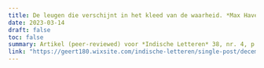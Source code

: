 ```yaml
---
title: De leugen die verschijnt in het kleed van de waarheid. *Max Havelaar* (1976) als eerste Indonesisch-Nederlandse filmproductie
date: 2023-03-14
draft: false
toc: false
summary: Artikel (peer-reviewed) voor *Indische Letteren* 38, nr. 4, p. 278-294
link: "https://geert180.wixsite.com/indische-letteren/single-post/decembereditie-indische-letteren-1" 
---
```


